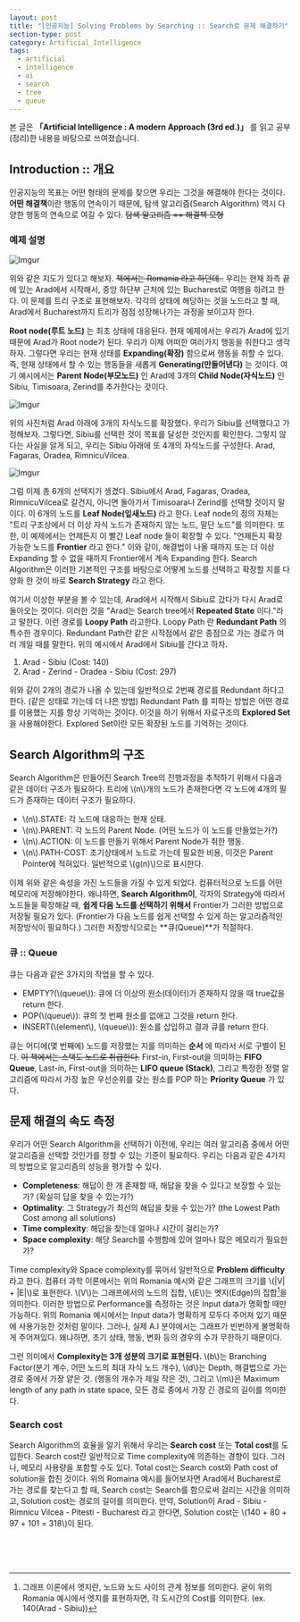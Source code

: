 ```yaml
---
layout: post
title: "[인공지능] Solving Problems by Searching :: Search로 문제 해결하기"
section-type: post
category: Artificial_Intelligence
tags:
  - artificial
  - intelligence
  - ai
  - search
  - tree
  - queue
---
```


본 글은 **「Artificial Intelligence : A modern Approach (3rd ed.)」** 를 읽고 공부(정리)한 내용을 바탕으로 쓰여졌습니다.

## Introduction :: 개요

인공지능의 목표는 어떤 형태의 문제를 찾으면 우리는 그것을 해결해야 한다는 것이다. **어떤 해결책**이란 행동의 연속이기 때문에, 탐색 알고리즘(Search Algorithm) 역시 다양한 행동의 연속으로 여길 수 있다. ~~탐색 알고리즘 == 해결책 모형~~

### 예제 설명

![Imgur](https://i.imgur.com/fFfPC3l.png)

위와 같은 지도가 있다고 해보자. ~~책에서는 Romania 라고 하던데..~~ 우리는 현재 좌측 끝에 있는 Arad에서 시작해서, 중앙 하단부 근처에 있는 Bucharest로 여행을 하려고 한다. 이 문제를 트리 구조로 표현해보자. 각각의 상태에 해당하는 것을 노드라고 할 때, Arad에서 Bucharest까지 트리가 점점 성장해나가는 과정을 보이고자 한다.

**Root node(루트 노드)** 는 최초 상태에 대응된다. 현재 예제에서는 우리가 Arad에 있기 때문에 Arad가 Root node가 된다. 우리가 이제 어떠한 여러가지 행동을 취한다고 생각하자. 그렇다면 우리는 현재 상태를 **Expanding(확장)** 함으로써 행동을 취할 수 있다. 즉, 현재 상태에서 할 수 있는 행동들을 새롭게 **Generating(만들어낸다)** 는 것이다. 여기 예시에서는 **Parent Node(부모노드)** 인 Arad에 3개의 **Child Node(자식노드)** 인 Sibiu, Timisoara, Zerind를 추가한다는 것이다.

![Imgur](https://i.imgur.com/I45CIX7.png)

위의 사진처럼 Arad 아래에 3개의 자식노드를 확장했다. 우리가 Sibiu를 선택했다고 가정해보자. 그렇다면, Sibiu를 선택한 것이 목표를 달성한 것인지를 확인한다. 그렇지 않다는 사실을 알게 되고, 우리는 Sibiu 아래에 또 4개의 자식노드를 구성한다. Arad, Fagaras, Oradea, RimnicuVilcea.

![Imgur](https://i.imgur.com/mxvRzty.png)

그럼 이제 총 6개의 선택지가 생겼다. Sibiu에서 Arad, Fagaras, Oradea, RimnicuVilcea로 갈건지, 아니면 돌아가서 Timisoara나 Zerind를 선택할 것이지 말이다. 이 6개의 노드를 **Leaf Node(잎새노드)** 라고 한다. Leaf node의 정의 자체는 "트리 구조상에서 더 이상 자식 노드가 존재하지 않는 노드, 말단 노드"를 의미한다. 또한, 이 예제에서는 언제든지 이 빨간 Leaf node 들이 확장할 수 있다. "언제든지 확장 가능한 노드를 **Frontier** 라고 한다." 이와 같이, 해결법이 나올 때까지 또는 더 이상 Expanding 할 수 없을 때까지 Frontier에서 계속 Expanding 한다. Search Algorithm은 이러한 기본적인 구조를 바탕으로 어떻게 노드를 선택하고 확장할 지를 다양화 한 것이 바로 **Search Strategy** 라고 한다.

여기서 이상한 부분을 볼 수 있는데, Arad에서 시작해서 Sibiu로 갔다가 다시 Arad로 돌아오는 것이다. 이러한 것을 "Arad는 Search tree에서 **Repeated State** 이다."라고 말한다. 이런 경로를 **Loopy Path** 라고한다. Loopy Path 란 **Redundant Path** 의 특수한 경우이다. Redundant Path란 같은 시작점에서 같은 종점으로 가는 경로가 여러 개일 때를 말한다. 위의 예시에서 Arad에서 Sibiu를 간다고 하자.

1. Arad - Sibiu (Cost: 140)
2. Arad - Zerind - Oradea - Sibiu (Cost: 297)

위와 같이 2개의 경로가 나올 수 있는데 일반적으로 2번째 경로를 Redundant 하다고 한다. (같은 상태로 가는데 더 나은 방법) Redundant Path 를 피하는 방법은 어떤 경로를 이용했는 지를 항상 기억하는 것이다. 이것을 하기 위해서 자료구조의 **Explored Set** 을 사용해야한다. Explored Set이란 모든 확장된 노드를 기억하는 것이다.

## Search Algorithm의 구조

Search Algorithm은 만들어진 Search Tree의 진행과정을 추적하기 위해서 다음과 같은 데이터 구조가 필요하다. 트리에 \\(n\\)개의 노드가 존재한다면 각 노드에 4개의 필드가 존재하는 데이터 구조가 필요하다.

- \\(n\\)\.STATE: 각 노드에 대응하는 현재 상태.
- \\(n\\)\.PARENT: 각 노드의 Parent Node. (어떤 노드가 이 노드를 만들었는가?)
- \\(n\\)\.ACTION: 이 노드를 만들기 위해서 Parent Node가 취한 행동.
- \\(n\\)\.PATH-COST: 초기상태에서 노드로 가는데 필요한 비용, 이것은 Parent Pointer에 적혀있다. 일반적으로 \\(g(n)\\)으로 표시한다.

이제 위와 같은 속성을 가진 노드들을 가질 수 있게 되었다. 컴퓨터적으로 노드를 어떤 메모리에 저장해야한다. 왜냐하면, **Search Algorithm이**, 각자의 Strategy에 따라서 노드들을 확장해갈 때, **쉽게 다음 노드를 선택하기 위해서** Frontier가 그러한 방법으로 저장될 필요가 있다. (Frontier가 다음 노드를 쉽게 선택할 수 있게 하는 알고리즘적인 저장방식이 필요하다.) 그러한 저장방식으로는 **큐(Queue)**가 적절하다.

### 큐 :: Queue

큐는 다음과 같은 3가지의 작업을 할 수 있다.

- EMPTY?(\\(queue\\)): 큐에 더 이상의 원소(데이터)가 존재하지 않을 때 true값을 return 한다.
- POP(\\(queue\\)): 큐의 첫 번째 원소를 없애고 그것을 return 한다.
- INSERT(\\(element\\), \\(queue\\)): 원소를 삽입하고 결과 큐를 return 한다.

큐는 어디에(몇 번째에) 노드를 저장했는 지를 의미하는 **순서** 에 따라서 서로 구별이 된다. ~~이 책에서는 스택도 노드로 취급한다.~~ First-in, First-out을 의미하는 **FIFO Queue**, Last-in, First-out을 의미하는 **LIFO queue (Stack)**, 그리고 특정한 정렬 알고리즘에 따라서 가장 높은 우선순위를 갖는 원소를 POP 하는 **Priority Queue** 가 있다.

## 문제 해결의 속도 측정

우리가 어떤 Search Algorithm을 선택하기 이전에, 우리는 여러 알고리즘 중에서 어떤 알고리즘을 선택할 것인가를 정할 수 있는 기준이 필요하다. 우리는 다음과 같은 4가지의 방법으로 알고리즘의 성능을 평가할 수 있다.

- **Completeness**: 해답이 한 개 존재할 때, 해답을 찾을 수 있다고 보장할 수 있는가? (확실히 답을 찾을 수 있는가?)
- **Optimality**: 그 Strategy가 최선의 해답을 찾을 수 있는가? (the Lowest Path Cost among all solutions)
- **Time complexity**: 해답을 찾는데 얼마나 시간이 걸리는가?
- **Space complexity**: 해당 Search를 수행함에 있어 얼마나 많은 메모리가 필요한가?

Time complexity와 Space complexity를 묶어서 일반적으로 **Problem difficulty** 라고 한다. 컴퓨터 과학 이론에서는 위의 Romania 예시와 같은 그래프의 크기를 \\(|V| + |E|\\)로 표현한다. \\(V\\)는 그래프에서의 노드의 집합, \\(E\\)는 엣지(Edge)의 집합[^1]을 의미한다. 이러한 방법으로 Performance를 측정하는 것은 Input data가 명확할 때만 가능하다. 위의 Romania 예시에서는 Input data가 명확하게 모두다 주어져 있기 때문에 사용가능한 것처럼 말이다. 그러나, 실제 A.I 분야에서는 그래프가 빈번하게 불명확하게 주어져있다. 왜냐하면, 초기 상태, 행동, 변화 등의 경우의 수가 무한하기 때문이다.

그런 의미에서 **Complexity는 3개 성분의 크기로 표현된다.** \\(b\\)는 Branching Factor(분기 계수, 어떤 노드의 최대 자식 노드 개수), \\(d\\)는 Depth, 해결법으로 가는 경로 중에서 가장 얕은 것. (행동의 개수가 제일 작은 것), 그리고 \\(m\\)은 Maximum length of any path in state space, 모든 경로 중에서 가장 긴 경로의 길이를 의미한다.

### Search cost

Search Algorithm의 효율을 알기 위해서 우리는 **Search cost** 또는 **Total cost**를 도입한다. Search cost란 일반적으로 Time complexity에 의존하는 경향이 있다. 그러나, 메모리 사용량을 포함할 수도 있다. Total cost는 Search cost와 Path cost of solution을 합친 것이다. 위의 Romaina 예시를 들어보자면 Arad에서 Bucharest로 가는 경로를 찾는다고 할 때, Search cost는 Search를 함으로써 걸리는 시간을 의미하고, Solution cost는 경로의 길이를 의미한다. 만약, Solution이 Arad - Sibiu - Rimnicu Vilcea - Pitesti - Bucharest 라고 한다면, Solution cost는 \\(140 + 80 + 97 + 101 = 318\\)이 된다.

<br/>
<br/>
<br/>


[^1]: 그래프 이론에서 엣지란, 노드와 노드 사이의 관계 정보를 의미한다. 굳이 위의 Romania 예시에서 엣지를 표현하자면, 각 도시간의 Cost를 의미한다. (ex. 140(Arad - Sibiu))
